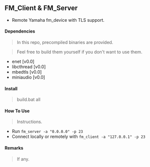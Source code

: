 ## FM_Client & FM_Server

* Remote Yamaha fm_device with TLS support.

#### Dependencies

> In this repo, precompiled binaries are provided.

> Feel free to build them yourself if you don't want to use them.

* enet		[v0.0]
* libcthread	[v0.0]
* mbedtls	[v0.0]
* miniaudio	[v0.0]

#### Install

> build.bat all

#### How To Use

> Instructions.

* Run `fm_server -a "0.0.0.0" -p 23`
* Connect locally or remotely with `fm_client -a "127.0.0.1" -p 23`

#### Remarks

> If any.
